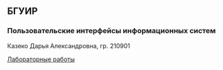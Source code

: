 ## БГУИР
### Пользовательские интерфейсы информационных систем

Казеко Дарья Александровна, гр. 210901

[Лабораторные работы](https://daryakazeko.github.io/piis_lab/)
